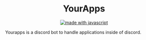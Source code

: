 <h1 align = "center">
	YourApps
</h1>

<div align="center">

[![made with javascript](https://img.shields.io/badge/Made%20With-JavaScript-orange?style=for-the-badge&logo=javascript&logocolor=white)](https://www.java.com/)

</div>

Yourapps is a discord bot to handle applications inside of discord.
